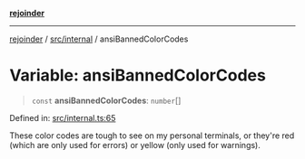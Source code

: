 [**rejoinder**](../../../README.md)

***

[rejoinder](../../../README.md) / [src/internal](../README.md) / ansiBannedColorCodes

# Variable: ansiBannedColorCodes

> `const` **ansiBannedColorCodes**: `number`[]

Defined in: [src/internal.ts:65](https://github.com/Xunnamius/rejoinder/blob/9296149d58253119677e1f99010c807c5028c30d/src/internal.ts#L65)

These color codes are tough to see on my personal terminals, or they're red (which are only used for errors) or yellow (only used for warnings).

